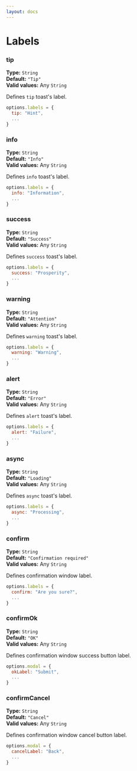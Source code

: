 ```yaml
---
layout: docs
---
```

# Labels

### tip

**Type:**  `String`  
**Default:** `"Tip"`  
**Valid values:** Any `String`

Defines `tip` toast's label.
```javascript
options.labels = {
  tip: "Hint",
  ...
}
```

### info

**Type:**  `String`  
**Default:** `"Info"`  
**Valid values:** Any `String`

Defines `info` toast's label.
```javascript
options.labels = {
  info: "Information",
  ...
}
```

### success

**Type:**  `String`  
**Default:** `"Success"`  
**Valid values:** Any `String`

Defines `success` toast's label.
```javascript
options.labels = {
  success: "Prosperity",
  ...
}
```

### warning

**Type:**  `String`  
**Default:** `"Attention"`  
**Valid values:** Any `String`

Defines `warning` toast's label.
```javascript
options.labels = {
  warning: "Warning",
  ...
}
```

### alert

**Type:**  `String`  
**Default:** `"Error"`  
**Valid values:** Any `String`

Defines `alert` toast's label.
```javascript
options.labels = {
  alert: "Failure",
  ...
}
```

### async

**Type:**  `String`  
**Default:** `"Loading"`  
**Valid values:** Any `String`

Defines `async` toast's label.
```javascript
options.labels = {
  async: "Processing",
  ...
}
```
### confirm

**Type:**  `String`  
**Default:** `"Confirmation required"`  
**Valid values:** Any `String`

Defines confirmation window label.
```javascript
options.labels = {
  confirm: "Are you sure?",
  ...
}
```

### confirmOk

**Type:**  `String`  
**Default:** `"OK"`  
**Valid values:** Any `String`

Defines confirmation window success button label.
```javascript
options.modal = {
  okLabel: "Submit",
  ...
}
```
### confirmCancel

**Type:**  `String`  
**Default:** `"Cancel"`  
**Valid values:** Any `String`

Defines confirmation window cancel button label.
```javascript
options.modal = {
  cancelLabel: "Back",
  ...
}
```

